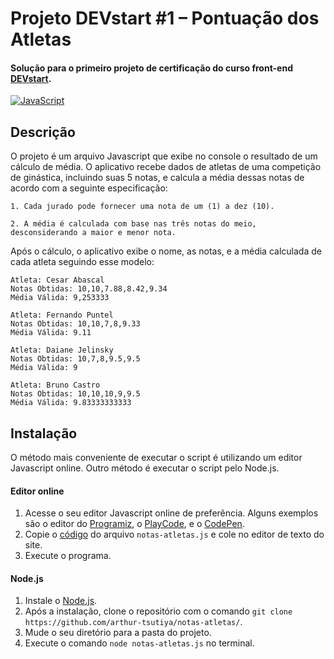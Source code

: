 # Projeto DEVstart #1 – Pontuação dos Atletas

#### Solução para o primeiro projeto de certificação do curso front-end [DEVstart](https://devstart.tech/). 

[![JavaScript](https://img.shields.io/badge/JavaScript-F7DF1E?logo=javascript&logoColor=000)](#)

## Descrição

O projeto é um arquivo Javascript que exibe no console o resultado de um cálculo de média. O aplicativo recebe dados de atletas de uma competição de ginástica, incluindo suas 5 notas, e calcula a média dessas notas de acordo com a seguinte especificação:

```
1. Cada jurado pode fornecer uma nota de um (1) a dez (10).

2. A média é calculada com base nas três notas do meio,
desconsiderando a maior e menor nota.
```

Após o cálculo, o aplicativo exibe o nome, as notas, e a média calculada de cada atleta seguindo esse modelo:

```
Atleta: Cesar Abascal
Notas Obtidas: 10,10,7.88,8.42,9.34
Média Válida: 9,253333

Atleta: Fernando Puntel
Notas Obtidas: 10,10,7,8,9.33
Média Válida: 9.11

Atleta: Daiane Jelinsky
Notas Obtidas: 10,7,8,9.5,9.5
Média Válida: 9

Atleta: Bruno Castro
Notas Obtidas: 10,10,10,9,9.5
Média Válida: 9.83333333333
```


##  Instalação

O método mais conveniente de executar o script é utilizando um editor Javascript online. Outro método é executar o script pelo Node.js.

#### Editor online

1. Acesse o seu editor Javascript online de preferência. Alguns exemplos são o editor do [Programiz](https://www.programiz.com/javascript/online-compiler/), o [PlayCode](https://playcode.io/javascript-compiler), e o [CodePen](https://codepen.io/).
2. Copie o [código](https://github.com/arthur-tsutiya/notas-atletas/blob/main/notas-atletas.js) do arquivo `notas-atletas.js` e cole no editor de texto do site.
3. Execute o programa.

#### Node.js

1. Instale o [Node.js](https://nodejs.org/).
2. Após a instalação, clone o repositório com o comando `git clone https://github.com/arthur-tsutiya/notas-atletas/`.
3. Mude o seu diretório para a pasta do projeto.
4. Execute o comando `node notas-atletas.js` no terminal.



